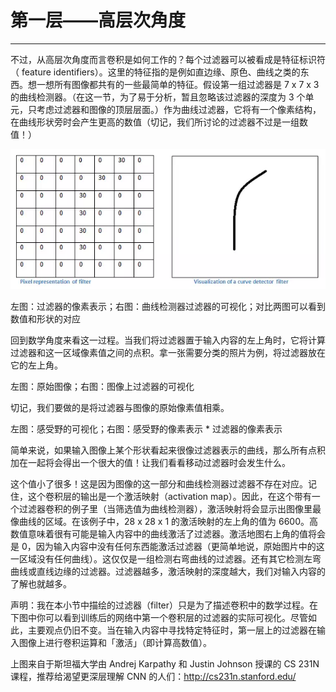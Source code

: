 # 第一层——高层次角度

---


不过，从高层次角度而言卷积是如何工作的？每个过滤器可以被看成是特征标识符（ feature identifiers）。这里的特征指的是例如直边缘、原色、曲线之类的东西。想一想所有图像都共有的一些最简单的特征。假设第一组过滤器是 7 x 7 x 3 的曲线检测器。（在这一节，为了易于分析，暂且忽略该过滤器的深度为 3 个单元，只考虑过滤器和图像的顶层层面。）作为曲线过滤器，它将有一个像素结构，在曲线形状旁时会产生更高的数值（切记，我们所讨论的过滤器不过是一组数值！）


![](/images/643.webp)


左图：过滤器的像素表示；右图：曲线检测器过滤器的可视化；对比两图可以看到数值和形状的对应



回到数学角度来看这一过程。当我们将过滤器置于输入内容的左上角时，它将计算过滤器和这一区域像素值之间的点积。拿一张需要分类的照片为例，将过滤器放在它的左上角。





左图：原始图像；右图：图像上过滤器的可视化



切记，我们要做的是将过滤器与图像的原始像素值相乘。





左图：感受野的可视化；右图：感受野的像素表示 * 过滤器的像素表示



简单来说，如果输入图像上某个形状看起来很像过滤器表示的曲线，那么所有点积加在一起将会得出一个很大的值！让我们看看移动过滤器时会发生什么。







这个值小了很多！这是因为图像的这一部分和曲线检测器过滤器不存在对应。记住，这个卷积层的输出是一个激活映射（activation map）。因此，在这个带有一个过滤器卷积的例子里（当筛选值为曲线检测器），激活映射将会显示出图像里最像曲线的区域。在该例子中，28 x 28 x 1 的激活映射的左上角的值为 6600。高数值意味着很有可能是输入内容中的曲线激活了过滤器。激活地图右上角的值将会是 0，因为输入内容中没有任何东西能激活过滤器（更简单地说，原始图片中的这一区域没有任何曲线）。这仅仅是一组检测右弯曲线的过滤器。还有其它检测左弯曲线或直线边缘的过滤器。过滤器越多，激活映射的深度越大，我们对输入内容的了解也就越多。



声明：我在本小节中描绘的过滤器（filter）只是为了描述卷积中的数学过程。在下图中你可以看到训练后的网络中第一个卷积层的过滤器的实际可视化。尽管如此，主要观点仍旧不变。当在输入内容中寻找特定特征时，第一层上的过滤器在输入图像上进行卷积运算和「激活」（即计算高数值）。





上图来自于斯坦福大学由 Andrej Karpathy 和 Justin Johnson 授课的 CS 231N 课程，推荐给渴望更深层理解 CNN 的人们：http://cs231n.stanford.edu/